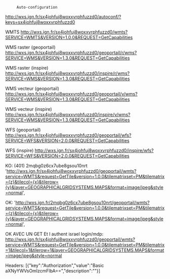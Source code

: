 

     	 Auto-configuration
http://wxs.ign.fr/sx4johfuj8woxxvrphfuzzd0/autoconf/?keys=sx4johfuj8woxxvrphfuzzd0

WMTS
http://wxs.ign.fr/sx4johfuj8woxxvrphfuzzd0/wmts?SERVICE=WMTS&VERSION=1.0.0&REQUEST=GetCapabilities

WMS raster (geoportail)
http://wxs.ign.fr/sx4johfuj8woxxvrphfuzzd0/geoportail/r/wms?SERVICE=WMS&VERSION=1.3.0&REQUEST=GetCapabilities

WMS raster (inspire)
http://wxs.ign.fr/sx4johfuj8woxxvrphfuzzd0/inspire/r/wms?SERVICE=WMS&VERSION=1.3.0&REQUEST=GetCapabilities

WMS vecteur (geoportail)
http://wxs.ign.fr/sx4johfuj8woxxvrphfuzzd0/geoportail/v/wms?SERVICE=WMS&VERSION=1.3.0&REQUEST=GetCapabilities

WMS vecteur (inspire)
http://wxs.ign.fr/sx4johfuj8woxxvrphfuzzd0/inspire/v/wms?SERVICE=WMS&VERSION=1.3.0&REQUEST=GetCapabilities

WFS (geoportail)
http://wxs.ign.fr/sx4johfuj8woxxvrphfuzzd0/geoportail/wfs?SERVICE=WFS&VERSION=2.0.0&REQUEST=GetCapabilities

WFS (inspire)
http://wxs.ign.fr/sx4johfuj8woxxvrphfuzzd0/inspire/wfs?SERVICE=WFS&VERSION=2.0.0&REQUEST=GetCapabilities             
     

KO: (401)
2mqbg0z6cx7ube8gsou10nrt
'http://wxs.ign.fr/sx4johfuj8woxxvrphfuzzd0/geoportail/wmts?service=WMTS&request=GetTile&version=1.0.0&tilematrixset=PM&tilematrix={z}&tilecol={x}&tilerow={y}&layer=GEOGRAPHICALGRIDSYSTEMS.MAPS&format=image/jpeg&style=normal',

OK:
'http://wxs.ign.fr/2mqbg0z6cx7ube8gsou10nrt/geoportail/wmts?service=WMTS&request=GetTile&version=1.0.0&tilematrixset=PM&tilematrix={z}&tilecol={x}&tilerow={y}&layer=GEOGRAPHICALGRIDSYSTEMS.MAPS&format=image/jpeg&style=normal',

OK AVEC UN GET Et l authent israel login/mdp:
http://wxs.ign.fr/sx4johfuj8woxxvrphfuzzd0/geoportail/wmts?service=WMTS&request=GetTile&version=1.0.0&tilematrixset=PM&tilematrix=1&tilecol=1&tilerow=1&layer=GEOGRAPHICALGRIDSYSTEMS.MAPS&format=image/jpeg&style=normal

Headers:  [{"key":"Authorization","value":"Basic aXNyYWVsOmlzcmFlbA==","description":""}]

